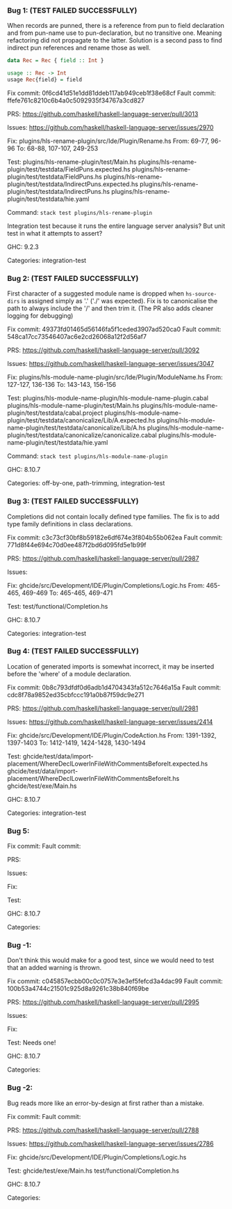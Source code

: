 ### Bug 1: (TEST FAILED SUCCESSFULLY)
When records are punned, there is a reference from pun to field declaration and from pun-name use to pun-declaration, but no transitive one. Meaning refactoring did not propagate to the latter. Solution is a second pass to find indirect pun references and rename those as well.

```haskell
data Rec = Rec { field :: Int }

usage :: Rec -> Int
usage Rec{field} = field

```

Fix commit: 0f6cd41d51e1dd81ddeb117ab949ceb1f38e68cf
Fault commit: ffefe761c8210c6b4a0c5092935f34767a3cd827

PRS:
https://github.com/haskell/haskell-language-server/pull/3013

Issues:
https://github.com/haskell/haskell-language-server/issues/2970

Fix:
plugins/hls-rename-plugin/src/Ide/Plugin/Rename.hs
From: 69-77, 96-96
To: 68-88, 107-107, 249-253

Test:
plugins/hls-rename-plugin/test/Main.hs
plugins/hls-rename-plugin/test/testdata/FieldPuns.expected.hs
plugins/hls-rename-plugin/test/testdata/FieldPuns.hs
plugins/hls-rename-plugin/test/testdata/IndirectPuns.expected.hs
plugins/hls-rename-plugin/test/testdata/IndirectPuns.hs
plugins/hls-rename-plugin/test/testdata/hie.yaml

Command: `stack test plugins/hls-rename-plugin`

Integration test because it runs the entire language server analysis?
But unit test in what it attempts to assert?

GHC: 9.2.3

Categories:
integration-test


### Bug 2: (TEST FAILED SUCCESSFULLY)
First character of a suggested module name is dropped when `hs-source-dirs` is assigned simply as '.' ('./' was expected). Fix is to canonicalise the path to always include the '/' and then trim it. (The PR also adds cleaner logging for debugging)

Fix commit: 49373fd01465d56146fa5f1ceded3907ad520ca0
Fault commit: 548ca17cc73546407ac6e2cd26068a12f2d56af7

PRS:
https://github.com/haskell/haskell-language-server/pull/3092

Issues:
https://github.com/haskell/haskell-language-server/issues/3047

Fix:
plugins/hls-module-name-plugin/src/Ide/Plugin/ModuleName.hs
From: 127-127, 136-136
To: 143-143, 156-156

Test:
plugins/hls-module-name-plugin/hls-module-name-plugin.cabal
plugins/hls-module-name-plugin/test/Main.hs
plugins/hls-module-name-plugin/test/testdata/cabal.project
plugins/hls-module-name-plugin/test/testdata/canonicalize/Lib/A.expected.hs
plugins/hls-module-name-plugin/test/testdata/canonicalize/Lib/A.hs
plugins/hls-module-name-plugin/test/testdata/canonicalize/canonicalize.cabal
plugins/hls-module-name-plugin/test/testdata/hie.yaml

Command: `stack test plugins/hls-module-name-plugin`

GHC: 8.10.7

Categories:
off-by-one, path-trimming, integration-test


### Bug 3: (TEST FAILED SUCCESSFULLY)
Completions did not contain locally defined type families. The fix is to add type family definitions in class declarations.

Fix commit: c3c73cf30bf8b59182e6df674e3f804b55b062ea
Fault commit: 771d8f44e694c70d0ee487f2bd6d095fd5e1b99f

PRS:
https://github.com/haskell/haskell-language-server/pull/2987

Issues:

Fix:
ghcide/src/Development/IDE/Plugin/Completions/Logic.hs
From: 465-465, 469-469
To: 465-465, 469-471

Test:
test/functional/Completion.hs

GHC: 8.10.7

Categories:
integration-test


### Bug 4: (TEST FAILED SUCCESSFULLY)
Location of generated imports is somewhat incorrect, it may be inserted before the 'where' of a module declaration. 

Fix commit: 0b8c793dfdf0d6adb1d4704343fa512c7646a15a
Fault commit: cdc8f78a9852ed35cbfccc191a0b87f59dc9e271

PRS:
https://github.com/haskell/haskell-language-server/pull/2981

Issues:
https://github.com/haskell/haskell-language-server/issues/2414

Fix:
ghcide/src/Development/IDE/Plugin/CodeAction.hs
From: 1391-1392, 1397-1403
To: 1412-1419, 1424-1428, 1430-1494

Test:
ghcide/test/data/import-placement/WhereDeclLowerInFileWithCommentsBeforeIt.expected.hs
ghcide/test/data/import-placement/WhereDeclLowerInFileWithCommentsBeforeIt.hs
ghcide/test/exe/Main.hs

GHC: 8.10.7

Categories:
integration-test


### Bug 5:


Fix commit:
Fault commit:

PRS:

Issues:

Fix:

Test:

GHC: 8.10.7

Categories:



### Bug -1:
Don't think this would make for a good test, since we would need to test that an added warning is thrown.

Fix commit: c045857ecbb00c0c0757e3e3ef5fefcd3a4dac99
Fault commit: 100b53a4744c21501c925d8a9261c38b840f69be

PRS:
https://github.com/haskell/haskell-language-server/pull/2995

Issues:

Fix:

Test:
Needs one!

GHC: 8.10.7

Categories:


### Bug -2:
Bug reads more like an error-by-design at first rather than a mistake.

Fix commit:
Fault commit:

PRS:
https://github.com/haskell/haskell-language-server/pull/2788

Issues:
https://github.com/haskell/haskell-language-server/issues/2786

Fix:
ghcide/src/Development/IDE/Plugin/Completions/Logic.hs


Test:
ghcide/test/exe/Main.hs
test/functional/Completion.hs

GHC: 8.10.7

Categories:


